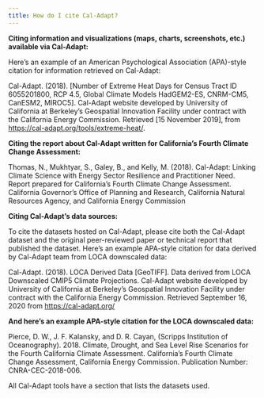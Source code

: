 ```yaml
---
title: How do I cite Cal-Adapt?
---
```


**Citing information and visualizations (maps, charts, screenshots, etc.) available via Cal-Adapt:**

Here’s an example of an American Psychological Association (APA)-style citation for information retrieved on Cal-Adapt:

<p class="reference">
Cal-Adapt. (2018). [Number of Extreme Heat Days for Census Tract ID 6055201800, RCP 4.5, Global Climate Models HadGEM2-ES, CNRM-CM5, CanESM2, MIROC5]. Cal-Adapt website developed by University of California at Berkeley’s Geospatial Innovation Facility under contract with the California Energy Commission. Retrieved [15 November 2019], from <a href="https://cal-adapt.org/tools/extreme-heat/">https://cal-adapt.org/tools/extreme-heat/</a>.
</p>

**Citing the report about Cal-Adapt written for California’s Fourth Climate Change Assessment:**

<p class="reference">
Thomas, N., Mukhtyar, S., Galey, B., and Kelly, M. (2018). Cal-Adapt: Linking Climate Science with Energy Sector Resilience and Practitioner Need. Report prepared for California’s Fourth Climate Change Assessment. California Governor’s Office of Planning and Research, California Natural Resources Agency, and California Energy Commission
</p>

**Citing Cal-Adapt’s data sources:**

To cite the datasets hosted on Cal-Adapt, please cite both the Cal-Adapt dataset and the original peer-reviewed paper or technical report that published the dataset. Here’s an example APA-style citation for data derived by Cal-Adapt team from LOCA downscaled data:

<p class="reference">
Cal-Adapt. (2018). LOCA Derived Data [GeoTIFF]. Data derived from LOCA Downscaled CMIP5 Climate Projections. Cal-Adapt website developed by University of California at Berkeley’s Geospatial Innovation Facility under contract with the California Energy Commission. Retrieved September 16, 2020 from <a href="https://cal-adapt.org/">https://cal-adapt.org/</a>
</p>

**And here’s an example APA-style citation for the LOCA downscaled data:**

<p class="reference">
Pierce, D. W., J. F. Kalansky, and D. R. Cayan, (Scripps Institution of Oceanography). 2018. Climate, Drought, and Sea Level Rise Scenarios for the Fourth California Climate Assessment. California’s Fourth Climate Change Assessment, California Energy Commission. Publication Number: CNRA-CEC-2018-006.
</p>

All Cal-Adapt tools have a section that lists the datasets used.
